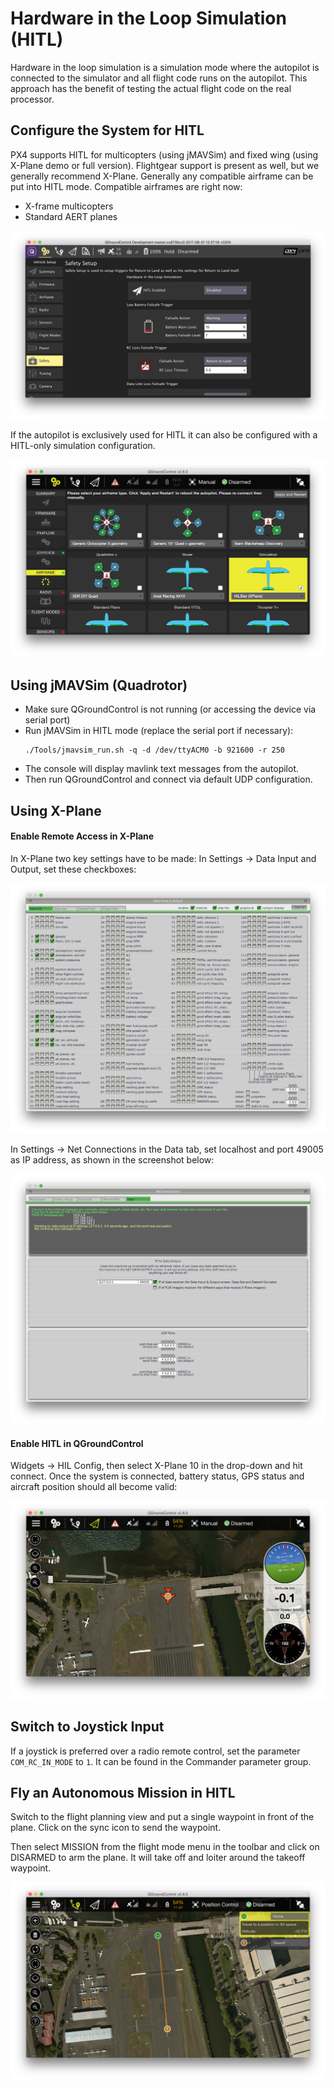 # Hardware in the Loop Simulation \(HITL\)

Hardware in the loop simulation is a simulation mode where the autopilot is connected to the simulator and all flight code runs on the autopilot. This approach has the benefit of testing the actual flight code on the real processor.

## Configure the System for HITL

PX4 supports HITL for multicopters \(using jMAVSim\) and fixed wing \(using X-Plane demo or full version\). Flightgear support is present as well, but we generally recommend X-Plane. Generally any compatible airframe can be put into HITL mode. Compatible airframes are right now:

* X-frame multicopters
* Standard AERT planes

![QGroundControl HITL configuration](../../assets/qgc_hitl_config.png)

If the autopilot is exclusively used for HITL it can also be configured with a HITL-only simulation configuration.

![](../../assets/gcs/qgc_hil_config.png)

## Using jMAVSim \(Quadrotor\)

* Make sure QGroundControl is not running \(or accessing the device via serial port\)
* Run jMAVSim in HITL mode \(replace the serial port if necessary\):
  ```
  ./Tools/jmavsim_run.sh -q -d /dev/ttyACM0 -b 921600 -r 250
  ```
* The console will display mavlink text messages from the autopilot.
* Then run QGroundControl and connect via default UDP configuration.

## Using X-Plane

#### Enable Remote Access in X-Plane

In X-Plane two key settings have to be made: In Settings -&gt; Data Input and Output, set these checkboxes:

![](../../assets/gcs/xplane_data_config.png)

In Settings -&gt; Net Connections in the Data tab, set localhost and port 49005 as IP address, as shown in the screenshot below:

![](../../assets/gcs/xplane_net_config.png)

#### Enable HITL in QGroundControl

Widgets -&gt; HIL Config, then select X-Plane 10 in the drop-down and hit connect. Once the system is connected, battery status, GPS status and aircraft position should all become valid:

![](../../assets/gcs/qgc_sim_run.png)

## Switch to Joystick Input

If a joystick is preferred over a radio remote control, set the parameter `COM_RC_IN_MODE` to `1`. It can be found in the Commander parameter group.

## Fly an Autonomous Mission in HITL

Switch to the flight planning view and put a single waypoint in front of the plane. Click on the sync icon to send the waypoint.

Then select MISSION from the flight mode menu in the toolbar and click on DISARMED to arm the plane. It will take off and loiter around the takeoff waypoint.

![](../../assets/gcs/qgc_sim_mission.png)

